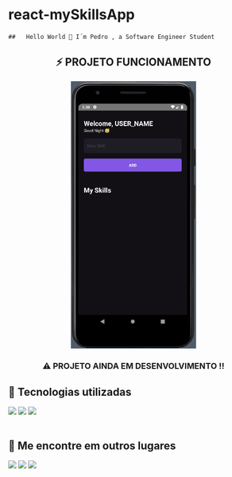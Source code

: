 # react-mySkillsApp
    ##   Hello World 👋 I´m Pedro , a Software Engineer Student


<h2 align="center">
 ⚡ PROJETO FUNCIONAMENTO
</h2>
  <div width="100%" overflow="hidden" align="center">
  <img src="myskills.gif" width="50%" />
  </div>
  <h3 align="center">
 ⚠️ PROJETO AINDA EM DESENVOLVIMENTO !!
  </h3>


## 🚀 Tecnologias utilizadas
<div style="display: inline_block">
<img src="https://img.shields.io/badge/React_Native-20232A?style=for-the-badge&logo=react&logoColor=61DAFB">
<img src="https://img.shields.io/badge/JavaScript-F7DF1E?style=for-the-badge&logo=javascript&logoColor=black">
<img src="https://img.shields.io/badge/TypeScript-007ACC?style=for-the-badge&logo=typescript&logoColor=white">
</div>
<br>

## 💬 Me encontre em outros lugares

<a href="https://github.com/pedroalvesz"><img src="https://img.shields.io/badge/-Github-%23333?style=for-the-badge&logo=github&logoColor=white" target="_blank"></a> <a href="mailto:opedrohenriqu@gmail.com"><img src="https://img.shields.io/badge/-Gmail-ff9800?style=for-the-badge&logo=gmail&logoColor=white" target="_blank"></a> <a href="https://www.linkedin.com/in/henriqpedro/" target="_blank"><img src="https://img.shields.io/badge/-LinkedIn-%230077B5?style=for-the-badge&logo=linkedin&logoColor=white" target="_blank"></a>
